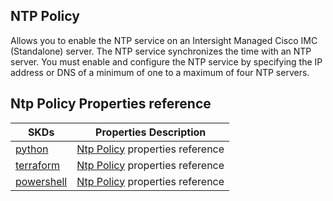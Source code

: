## NTP Policy
Allows you to enable the NTP service on an Intersight Managed Cisco IMC (Standalone) server. The NTP service synchronizes the time with an NTP server. You must enable and configure the NTP service by specifying the IP address or DNS of a minimum of one to a maximum of four NTP servers. 

## Ntp Policy Properties reference
| SKDs | Properties Description
| ---- | ------------------- |
| [python](https://github.com/CiscoDevNet/intersight-python/) | [Ntp Policy](https://github.com/CiscoDevNet/intersight-python/tree/main/intersight/model/ntp_policy.py) properties reference |                 |
| [terraform](https://github.com/CiscoDevNet/terraform-provider-intersight/) | [Ntp Policy](https://registry.terraform.io/providers/CiscoDevNet/intersight/latest/docs/resources/ntp_policy) properties reference |
| [powershell](https://github.com/CiscoDevNet/intersight-powershell/) | [Ntp Policy](https://github.com/CiscoDevNet/intersight-powershell/blob/main/docs/New-IntersightNtpPolicy.md) properties reference